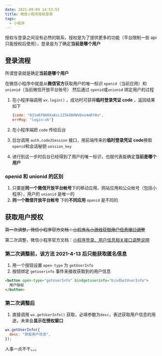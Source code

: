 ```yaml
---
date: 2021-09-09 14:53:53
title: 微信小程序授权登录
tags:
  - 小程序
---
```


授权与登录之间没有必然的联系，授权是为了提供更多的功能（平台限制一些 api 只能授权后使用），登录是为了确定**当前是哪个用户**

## 登录流程

所谓登录就是确定**当前是哪个用户**

在微信小程序中就是从**微信官方**获取用户的唯一标识 `openid`（当前应用）和`unionid`（当前微信开放平台账号） 然后通过 `openid`或`unionid` 绑定用户的过程

1. 在小程序端调用 `wx.login()` ，成功时可获得**临时登录凭证 code** ，返回结果如下

   ```js
   {code: "031mRf000Xa8sL1Z5k000WVDxo4mRf0o",
   errMsg: "login:ok"}
   ```

2. 在小程序端把 `code` 传给后台

3. 后台调用 `auth.code2Session` 接口，用前端传来的**临时登录凭证 code**换取 `openid`和会话秘钥 `session_key`

4. 进行到这一步时后台已经得到了用户的唯一标识，也就代表能确定**当前是哪个用户**

### openid 和 unionid 的区别

1. 只要是**同一个微信开放平台帐号**下的移动应用、网站应用和公众帐号（包括小程序），用户的 `unionid` 是唯一的
2. **同一个微信开放平台帐号** 下的**不同应用** `openid` 是不同的

## 获取用户授权

~~第一次调整，微信小程序官方文档：[小程序与小游戏获取用户信息接口调整](https://developers.weixin.qq.com/community/develop/doc/0000a26e1aca6012e896a517556c01)~~

第二次调整，微信小程序官方文档：[小程序登录、用户信息相关接口调整说明](https://developers.weixin.qq.com/community/develop/doc/000cacfa20ce88df04cb468bc52801)

### 第二次调整前，该方法 2021-4-13 后只能获取匿名信息

1. 用一个按钮设置 `open-type` 为 `getUserInfo`
2. 按钮绑定 `getuserinfo` 事件来接收获取到的用户信息

```html
<button open-type="getUserInfo" bindgetuserinfo="bindGetUserInfo">
  用户授权
</button>
```

### 第二次调整后

1. 直接调用 `wx.getUserInfo()` 获取，必填参数为`desc`，表述获取用户信息的用途，未来会**显示在授权窗口**

```js
wx.getUserInfo({
  desc: "获取用户信息",
});
```

人事一点不干。。。
